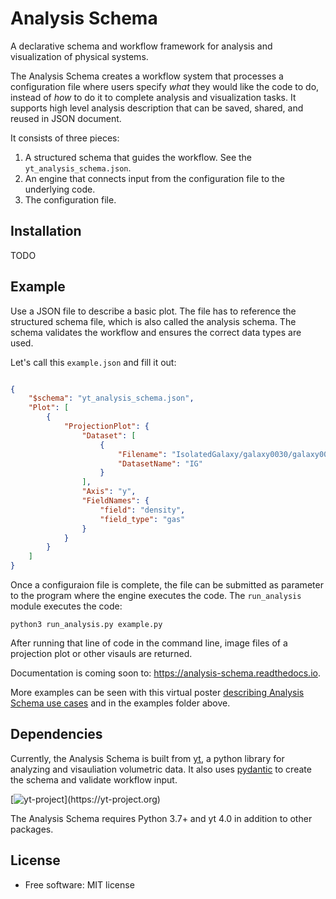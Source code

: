 # Analysis Schema

A declarative schema and workflow framework for analysis and visualization of physical systems.

The Analysis Schema creates a workflow system that processes a configuration file where users specify _what_ they would like the code to do, instead of _how_ to do it to complete analysis and visualization tasks. It supports high level analysis description that can be saved, shared, and reused in JSON document. 

It consists of three pieces:

1. A structured schema that guides the workflow. See the `yt_analysis_schema.json`. 
2. An engine that connects input from the configuration file to the underlying code.
3. The configuration file. 

## Installation

TODO

## Example

Use a JSON file to describe a basic plot. The file has to reference the structured schema file, which is also called the analysis schema. The schema validates the workflow and ensures the correct data types are used.

Let's call this `example.json` and fill it out:

```JSON

{
    "$schema": "yt_analysis_schema.json",
    "Plot": [
        {
            "ProjectionPlot": {
                "Dataset": [
                    {
                        "Filename": "IsolatedGalaxy/galaxy0030/galaxy0030",
                        "DatasetName": "IG"
                    }
                ],
                "Axis": "y",
                "FieldNames": {
                    "field": "density",
                    "field_type": "gas"
                }
            }
        }
    ]
}

```

Once a configuraion file is complete, the file can be submitted as parameter to the program where the engine executes the code. The `run_analysis` module executes the code:

```
python3 run_analysis.py example.py
```

After running that line of code in the command line, image files of a projection plot or other visauls are returned.

Documentation is coming soon to: https://analysis-schema.readthedocs.io.

More examples can be seen with this virtual poster [describing Analysis Schema use cases](https://samwalkow.github.io/2021-scipy-poster-ScientificWorkflowDescription/) and in the examples folder above. 

## Dependencies

Currently, the Analysis Schema is built from [yt](https://github.com/yt-project/yt), a python library for analyzing and visauliation volumetric data. It also uses [pydantic](https://github.com/pydantic/pydantic) to create the schema and validate workflow input.

[![yt-project](https://img.shields.io/static/v1?label="works%20with"&message="yt"&color="blueviolet")](https://yt-project.org)

The Analysis Schema requires Python 3.7+ and yt 4.0 in addition to other packages.

## License

* Free software: MIT license
